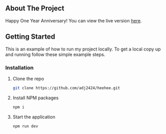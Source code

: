 ## About The Project

Happy One Year Anniversary! You can view the live version [here](https://heehee-eta.vercel.app/).

## Getting Started

This is an example of how to run my project locally.
To get a local copy up and running follow these simple example steps.

### Installation

1. Clone the repo
   ```sh
   git clone https://github.com/adj2424/heehee.git
   ```
2. Install NPM packages
   ```sh
   npm i
   ```
3. Start the application
   ```sh
   npm run dev
   ```
